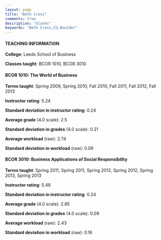 ```yaml
---
layout: page
title: "Beth Cross" 
comments: true
description: "blanks"
keywords: "Beth Cross,CU,Boulder"
---
```

<head>
<script src="https://ajax.googleapis.com/ajax/libs/jquery/2.1.3/jquery.min.js"></script>
<script src="https://dl.dropboxusercontent.com/s/pc42nxpaw1ea4o9/highcharts.js?dl=0"></script>
<!-- <script src="../assets/js/highcharts.js"></script> -->
<style type="text/css">@font-face {
	font-family: "Bebas Neue";
	src: url(https://www.filehosting.org/file/details/544349/BebasNeue Regular.otf) format("opentype");
	}
	h1.Bebas { 
		font-family: "Bebas Neue", Verdana, Tahoma;
	}
</style>
</head>
	   
#### TEACHING INFORMATION

**College**: Leeds School of Business

**Classes taught**: BCOR 1010, BCOR 3010

#### BCOR 1010: The World of Business

**Terms taught**: Spring 2009, Spring 2010, Fall 2010, Fall 2011, Fall 2012, Fall 2013

**Instructor rating**: 5.24

**Standard deviation in instructor rating**: 0.24

**Average grade** (4.0 scale): 2.5

**Standard deviation in grades** (4.0 scale): 0.21

**Average workload** (raw): 2.74

**Standard deviation in workload** (raw): 0.09

#### BCOR 3010: Business Applications of Social Responsibility

**Terms taught**: Spring 2011, Spring 2011, Spring 2012, Spring 2012, Spring 2013, Spring 2013

**Instructor rating**: 5.48

**Standard deviation in instructor rating**: 0.24

**Average grade** (4.0 scale): 2.85

**Standard deviation in grades** (4.0 scale): 0.09

**Average workload** (raw): 2.43

**Standard deviation in workload** (raw): 0.16

